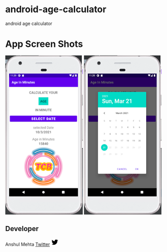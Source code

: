 # android-age-calculator
android age calculator

# App Screen Shots


![Alt text](screenshots/ageInMin.PNG?raw=true "Main Screen")
![Alt text](screenshots/ageInMin_datePicker.PNG?raw=true "Date Selector")

## Developer 
Anshul Mehta
[Twitter](https://twitter.com/anshul24mehta) ![Alt text](screenshots/twitter_fill.PNG?raw=true "Twitter") 
